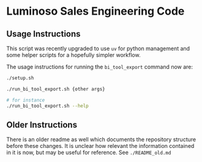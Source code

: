 # Luminoso Sales Engineering Code

## Usage Instructions
This script was recently upgraded to use `uv` for python management and some helper scripts for
a hopefully simpler workflow. 

The usage instructions for running the `bi_tool_export` command now are:

```sh
./setup.sh

./run_bi_tool_export.sh {other args}

# for instance
./run_bi_tool_export.sh --help
```


## Older Instructions

There is an older readme as well which documents the repository structure before these changes.
It is unclear how relevant the information contained in it is now, but may be useful for reference.
See `./README_old.md`

